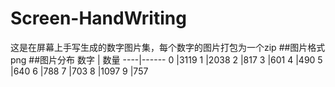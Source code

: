 # Screen-HandWriting
这是在屏幕上手写生成的数字图片集，每个数字的图片打包为一个zip
##图片格式
png
##图片分布
数字 | 数量
----|------
0 |3119 
1 |2038 
2 |817 
3 |601 
4 |490 
5 |640 
6 |788 
7 |703 
8 |1097 
9 |757
